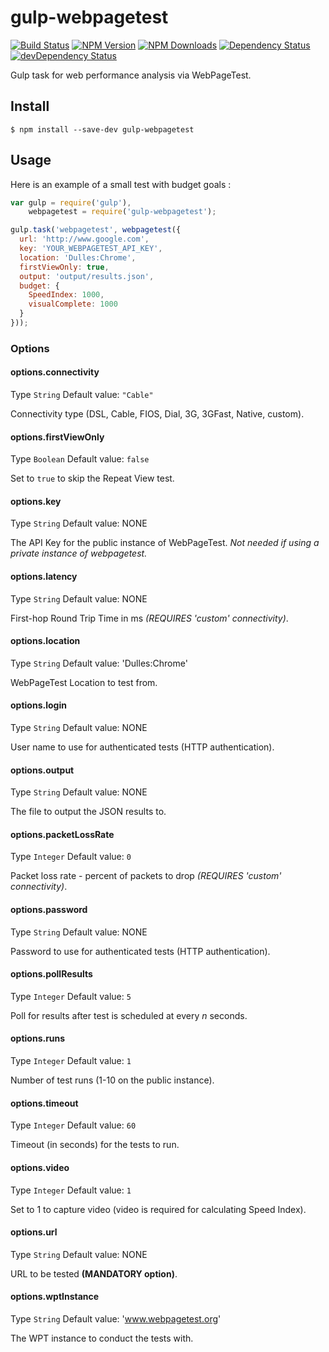 # gulp-webpagetest

[![Build Status](https://travis-ci.org/ivangabriele/gulp-webpagetest.svg?branch=master)](https://travis-ci.org/ivangabriele/gulp-webpagetest)
[![NPM Version](https://img.shields.io/npm/v/gulp-webpagetest.svg?style=flat)](https://www.npmjs.org/package/gulp-webpagetest)
[![NPM Downloads](https://img.shields.io/npm/dm/gulp-webpagetest.svg?style=flat)](https://www.npmjs.org/package/gulp-webpagetest)
[![Dependency Status](https://david-dm.org/ivangabriele/gulp-webpagetest.svg)](https://david-dm.org/ivangabriele/gulp-webpagetest)
[![devDependency Status](https://david-dm.org/ivangabriele/gulp-webpagetest/dev-status.svg)](https://david-dm.org/ivangabriele/gulp-webpagetest#info=devDependencies)

Gulp task for web performance analysis via WebPageTest.

## Install

```
$ npm install --save-dev gulp-webpagetest
```

## Usage

Here is an example of a small test with budget goals :

```js
var gulp = require('gulp'),
    webpagetest = require('gulp-webpagetest');

gulp.task('webpagetest', webpagetest({
  url: 'http://www.google.com',
  key: 'YOUR_WEBPAGETEST_API_KEY',
  location: 'Dulles:Chrome',
  firstViewOnly: true,
  output: 'output/results.json',
  budget: {
    SpeedIndex: 1000,
    visualComplete: 1000
  }
}));
```

### Options

#### options.connectivity

Type `String`
Default value: `"Cable"`

Connectivity type (DSL, Cable, FIOS, Dial, 3G, 3GFast, Native, custom).

#### options.firstViewOnly

Type `Boolean`
Default value: `false`

Set to `true` to skip the Repeat View test.

#### options.key

Type `String`
Default value: NONE

The API Key for the public instance of WebPageTest. *Not needed if using a private instance of webpagetest.*

#### options.latency

Type `String`
Default value: NONE

First-hop Round Trip Time in ms *(REQUIRES 'custom' connectivity)*.

#### options.location

Type `String`
Default value: 'Dulles:Chrome'

WebPageTest Location to test from.

#### options.login

Type `String`
Default value: NONE

User name to use for authenticated tests (HTTP authentication).

#### options.output

Type `String`
Default value: NONE

The file to output the JSON results to.

#### options.packetLossRate

Type `Integer`
Default value: `0`

Packet loss rate - percent of packets to drop *(REQUIRES 'custom' connectivity)*.

#### options.password

Type `String`
Default value: NONE

Password to use for authenticated tests (HTTP authentication).

#### options.pollResults

Type `Integer`
Default value: `5`

Poll for results after test is scheduled at every *n* seconds.

#### options.runs

Type `Integer`
Default value: `1`

Number of test runs (1-10 on the public instance).

#### options.timeout

Type `Integer`
Default value: `60`

Timeout (in seconds) for the tests to run.

#### options.video

Type `Integer`
Default value: `1`

Set to 1 to capture video (video is required for calculating Speed Index).

#### options.url

Type `String`
Default value: NONE

URL to be tested **(MANDATORY option)**.

#### options.wptInstance

Type `String`
Default value: 'www.webpagetest.org'

The WPT instance to conduct the tests with.
